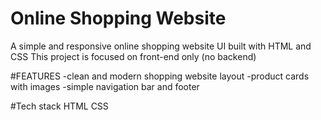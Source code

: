 # Online Shopping Website
A simple and responsive online shopping website UI built with HTML and CSS
This project is focused on front-end only (no backend)

#FEATURES
-clean and modern shopping website layout
-product cards with images
-simple navigation bar and footer


#Tech stack
HTML
CSS
